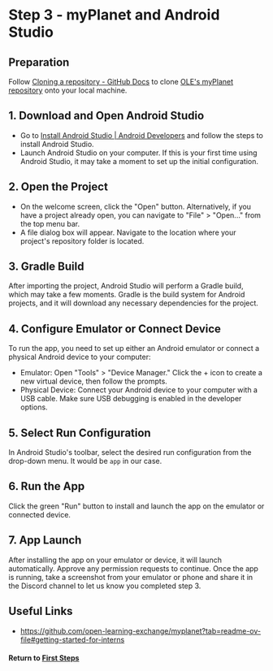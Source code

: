 # Step 3 - myPlanet and Android Studio

## Preparation

Follow [Cloning a repository - GitHub Docs](https://docs.github.com/en/repositories/creating-and-managing-repositories/cloning-a-repository) to clone [OLE's myPlanet repository](https://github.com/open-learning-exchange/myplanet) onto your local machine.

## 1. Download and Open Android Studio

- Go to [Install Android Studio | Android Developers](https://developer.android.com/studio/install) and follow the steps to install Android Studio.
- Launch Android Studio on your computer. If this is your first time using Android Studio, it may take a moment to set up the initial configuration.

## 2. Open the Project

 - On the welcome screen, click the "Open" button. Alternatively, if you have a project already open, you can navigate to "File" > "Open..." from the top menu bar.
 - A file dialog box will appear. Navigate to the location where your project's repository folder is located.

## 3. Gradle Build

 After importing the project, Android Studio will perform a Gradle build, which may take a few moments. Gradle is the build system for Android projects, and it will download any necessary dependencies for the project.

## 4. Configure Emulator or Connect Device

 To run the app, you need to set up either an Android emulator or connect a physical Android device to your computer:
   - Emulator: Open "Tools" > "Device Manager." Click the + icon to create a new virtual device, then follow the prompts.
   - Physical Device: Connect your Android device to your computer with a USB cable. Make sure USB debugging is enabled in the developer options.

## 5. Select Run Configuration

 In Android Studio's toolbar, select the desired run configuration from the drop-down menu. It would be `app` in our case.

## 6. Run the App

Click the green "Run" button to install and launch the app on the emulator or connected device.

## 7. App Launch

After installing the app on your emulator or device, it will launch automatically. Approve any permission requests to continue. Once the app is running, take a screenshot from your emulator or phone and share it in the Discord channel to let us know you completed step 3.

## Useful Links

- https://github.com/open-learning-exchange/myplanet?tab=readme-ov-file#getting-started-for-interns

#### Return to [First Steps](mi-10-steps.md#Step_3_-_Build_myPlanet_in_Android_Studio)

